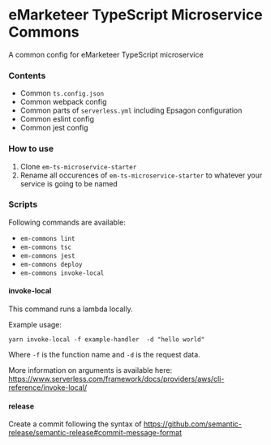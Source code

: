 # eMarketeer TypeScript Microservice Commons

A common config for eMarketeer TypeScript microservice

### Contents ###

- Common `ts.config.json`
- Common webpack config
- Common parts of `serverless.yml` including Epsagon configuration
- Common eslint config
- Common jest config

### How to use ###

1. Clone `em-ts-microservice-starter`
2. Rename all occurences of `em-ts-microservice-starter` to whatever your service is going to be named


### Scripts ###

Following commands are available:

- `em-commons lint`
- `em-commons tsc`
- `em-commons jest`
- `em-commons deploy`
- `em-commons invoke-local`

#### invoke-local ####

This command runs a lambda locally. 

Example usage:

`yarn invoke-local -f example-handler  -d "hello world"`

Where `-f` is the function name and `-d` is the request data.

More information on arguments is available here: https://www.serverless.com/framework/docs/providers/aws/cli-reference/invoke-local/


#### release ####
Create a commit following the syntax of https://github.com/semantic-release/semantic-release#commit-message-format
